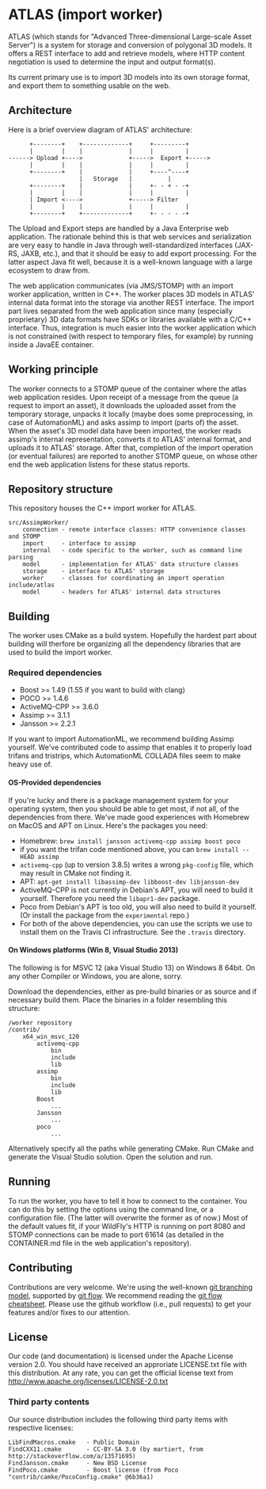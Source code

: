 ATLAS (import worker)
=====================

ATLAS (which stands for "Advanced Three-dimensional Large-scale Asset Server") is a system for
storage and conversion of polygonal 3D models. It offers a REST interface to add and retrieve
models, where HTTP content negotiation is used to determine the input and output format(s).

Its current primary use is to import 3D models into its own storage format, and export them
to something usable on the web.


Architecture
------------

Here is a brief overview diagram of ATLAS' architecture: 

          +--------+    +-------------+     +---------+
          |        |    |             |     |         |
    ------> Upload +---->             +----->  Export +----->
          |        |    |             |     |         |
          +--------+    |             |     +----^----+
                        |   Storage   |          |
          +--------+    |             |     +- - + - -+
          |        |    |             |     |         |
          | Import <---->             +-----> Filter
          |        |    |             |     |         |
          +--------+    +-------------+     +- - - - -+

The Upload and Export steps are handled by a Java Enterprise web application. The rationale behind
this is that web services and serialization are very easy to handle in Java through well-standardized
interfaces (JAX-RS, JAXB, etc.), and that it should be easy to add export processing. For the latter
aspect Java fit well, because it is a well-known language with a large ecosystem to draw from.

The web application communicates (via JMS/STOMP) with an import worker application, written in C++.
The worker places 3D models in ATLAS' internal data format into the storage via another REST interface. 
The import part lives separated from the web application since many (especially proprietary) 3D data
formats have SDKs or libraries available with a C/C++ interface. Thus, integration is much easier into
the worker application which is not constrained (with respect to temporary files, for example) 
by running inside a JavaEE container.


Working principle
-----------------

The worker connects to a STOMP queue of the container where the atlas web application resides.
Upon receipt of a message from the queue (a request to import an asset), it downloads the uploaded asset from the temporary storage, unpacks it locally (maybe does some preprocessing, in case of AutomationML) and asks assimp to import (parts of) the asset.
When the asset's 3D model data have been imported, the worker reads assimp's internal representation, converts it to ATLAS' internal format, and uploads it to ATLAS' storage.
After that, completion of the import operation (or eventual failures) are reported to another STOMP queue, on whose other end the web application listens for these status reports.


Repository structure
--------------------

This repository houses the C++ import worker for ATLAS.

    src/AssimpWorker/
        connection - remote interface classes: HTTP convenience classes and STOMP
        import     - interface to assimp
        internal   - code specific to the worker, such as command line parsing
        model      - implementation for ATLAS' data structure classes
        storage    - interface to ATLAS' storage
        worker     - classes for coordinating an import operation
    include/atlas
        model      - headers for ATLAS' internal data structures


Building
--------

The worker uses CMake as a build system. Hopefully the hardest part about building will therfore be organizing all the dependency libraries that are used to build the import worker.

### Required dependencies

* Boost >= 1.49 (1.55 if you want to build with clang)
* POCO  >= 1.4.6
* ActiveMQ-CPP >= 3.6.0
* Assimp >= 3.1.1
* Jansson >= 2.2.1

If you want to import AutomationML, we recommend building Assimp yourself. We've contributed code to assimp that enables it to properly load trifans and tristrips, which AutomationML COLLADA files seem to make heavy use of.

#### OS-Provided dependencies

If you're lucky and there is a package management system for your operating system, then you should be able to get most, if not all, of the dependencies from there. We've made good experiences with Homebrew on MacOS and APT on Linux. Here's the packages you need:

* Homebrew: `brew install jansson activemq-cpp assimp boost poco`
 * if you want the trifan code mentioned above, you can `brew install --HEAD assimp`
 * `activemq-cpp` (up to version 3.8.5) writes a wrong `pkg-config` file, which may result in CMake not finding it.
* APT: `apt-get install libassimp-dev libboost-dev libjansson-dev`
 * ActiveMQ-CPP is not currently in Debian's APT, you will need to build it yourself. Therefore you need the `libapr1-dev` package.
 * Poco from Debian's APT is too old, you will also need to build it yourself. (Or install the package from the `experimental` repo.)
 * For both of the above dependencies, you can use the scripts we use to install them on the Travis CI infrastructure. See the `.travis` directory.

#### On Windows platforms (Win 8, Visual Studio 2013)

The following is for MSVC 12 (aka Visual Studio 13) on Windows 8 64bit. On any other Compiler or Windows, you are alone, sorry.

Download the dependencies, either as pre-build binaries or as source and if necessary build them.
Place the binaries in a folder resembling this structure:

	/worker repository
	/contrib/
		x64_win_msvc_120
			activemq-cpp
				bin
				include
				lib
			assimp
				bin
				include
				lib
			Boost
				...
			Jansson
				...
			poco
				...

Alternatively specify all the paths while generating CMake. Run CMake and generate the Visual Studio solution. Open the solution and run.


Running
-------

To run the worker, you have to tell it how to connect to the container. You can do this by setting the options using the command line, or a configuration file. (The latter will overwrite the former as of now.)
Most of the default values fit, if your WildFly's HTTP is running on port 8080 and STOMP connections can be made to port 61614 (as detailed in the CONTAINER.md file in the web application's repository).


Contributing
------------

Contributions are very welcome. We're using the well-known [git branching model](http://nvie.com/posts/a-successful-git-branching-model/), supported by [git flow](https://github.com/nvie/gitflow). We recommend reading the [git flow cheatsheet](http://danielkummer.github.io/git-flow-cheatsheet/).
Please use the github workflow (i.e., pull requests) to get your features and/or fixes to our attention.


License
-------

Our code (and documentation) is licensed under the Apache License version 2.0. You should have received an approriate LICENSE.txt file with this distribution. At any rate, you can get the official license text from http://www.apache.org/licenses/LICENSE-2.0.txt

### Third party contents ###

Our source distribution includes the following third party items with respective licenses:

    LibFindMacros.cmake   - Public Domain
    FindCXX11.cmake       - CC-BY-SA 3.0 (by martiert, from http://stackoverflow.com/a/13571695)
    FindJansson.cmake     - New BSD License
    FindPoco.cmake        - Boost license (from Poco "contrib/camke/PocoConfig.cmake" @6b36a1)

